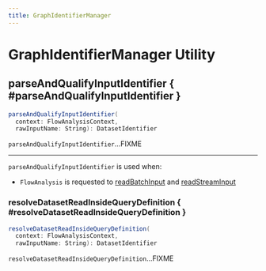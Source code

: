 ```yaml
---
title: GraphIdentifierManager
---
```


# GraphIdentifierManager Utility

## parseAndQualifyInputIdentifier { #parseAndQualifyInputIdentifier }

```scala
parseAndQualifyInputIdentifier(
  context: FlowAnalysisContext,
  rawInputName: String): DatasetIdentifier
```

`parseAndQualifyInputIdentifier`...FIXME

---

`parseAndQualifyInputIdentifier` is used when:

* `FlowAnalysis` is requested to [readBatchInput](#readBatchInput) and [readStreamInput](#readStreamInput)

### resolveDatasetReadInsideQueryDefinition { #resolveDatasetReadInsideQueryDefinition }

```scala
resolveDatasetReadInsideQueryDefinition(
  context: FlowAnalysisContext,
  rawInputName: String): DatasetIdentifier
```

`resolveDatasetReadInsideQueryDefinition`...FIXME
